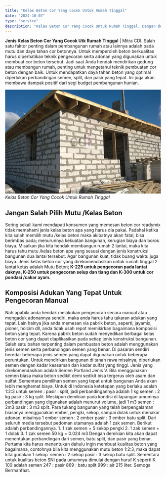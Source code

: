 ```yaml
---
title: "Kelas Beton Cor Yang Cocok Untuk Rumah Tinggal"
date: "2024-10-07"
type: "service"
description: "Kelas Beton Cor Yang Cocok Untuk Rumah Tinggal. Dengan demikian kita akan dapat menentukan perbandingan dari semen, batu split, dan pasir yang benar. Pertama..."
---
```


**Jenis Kelas Beton Cor Yang Cocok Utk Rumah Tinggal** | Mitra CDI. Salah satu faktor penting dalam pembangunan rumah atau lainnya adalah pada mutu dan daya tahan cor betonnya. Untuk memperoleh beton berkualitas harus diperhatikan teknik pengecoran serta adonan yang digunakan untuk membuat cor beton tersebut. Jadi saat Anda hendak mendirikan gedung atau membangun rumah, penting untuk mengetahui teknik pembuatan cor beton dengan baik. Untuk mendapatkan daya tahan beton yang optimal diperlukan perbandingan semen, split, dan pasir yang tepat. Ini juga akan membawa dampak positif dari segi budget pembangunan hunian.

![Kelas Beton Cor Yang Cocok Untuk Rumah Tinggal](/images/blog/beton-untuk-rumah.jpg)
*Kelas Beton Cor Yang Cocok Untuk Rumah Tinggal*

 ## Jangan Salah Pilih Mutu /Kelas Beton
    
Sering sekali kami mendapati konsumen yang memesan beton cor readymix tidak memahami jenis kelas beton apa yang harus dia pakai. Padahal ketika kita salah memilih mutu /kelas beton maka akibatnya akan fatal, bisa berimbas pada; menurunnya kekuatan bangunan, kerugian biaya dan boros biaya. Misalkan jika kita hendak membangun rumah 2 lantai, maka kita harus tahu mutu /kelas beton apa yang sesuai dengan jenis konstruksi bangunan dua lantai tersebut. Agar bangunan kuat, tidak buang waktu juga biaya. Jenis kelas beton cor yang direkomendasikan untuk rumah tinggal 2 lantai ketas adalah Mutu Beton; **K-225 untuk pengecoran pada lantai daknya, K-250 untuk pengecoran selup dan tiang dan K-300 untuk cor pondasi /cakar ayam.**

 ## Komposisi Adukan Yang Tepat Untuk Pengecoran Manual
    
Nah apabila anda hendak melakukan pengecoran secara manual atau mengaduk adonannya sendiri, maka anda harus tahu takaran adukan yang tepat. Lain halnya jika anda memesan via pabrik beton, seperti; jayamix, pioner, holcim dll, anda tidak usah repot memikirkan bagaimana komposisi beton yang tepat. Karena pabrik beton sudah menyedikan berbagai kelas beton cor yang dapat diaplikasikan pada setiap jenis konstruksi bangunan.
Salah satu bahan terpenting dalam pembuatan beton adalah menggunakan jenis semen serta perbandingan semen yang benar. Di pasaran sendiri beredar beberapa jenis semen yang dapat digunakan untuk beberapa peruntukan. Untuk mendirikan bangunan di tanah rawa misalnya, diperlukan semen dengan kadar keasaman dan kadar sulfat yang tinggi. Jenis yang direkomendasikan adalah Semen Portland Jenis V. Bila menggunakan semen biasa maka beton sedikit demi sedikit bisa tergerus oleh asam dan sulfat. Sementara pemilihan semen yang tepat untuk bangunan Anda akan lebih menghemat biaya.
Untuk di Indonesia ketetapan yang berlaku adalah 1:2:3 untuk semen : pasir : split, jadi perbandingannya adalah 1 kg semen : 2 kg pasir : 3 kg split. Meskipun demikian pada kondisi di lapangan umumnya perbandingan yang digunakan adalah menurut volume, jadi 1 m3 semen : 2m3 pasir : 3 m3 split. Para tukang bangunan yang telah berpengalaman biasanya menggunakan ember, pengki, sekop, sampai dolak untuk menakar adonan, misalnya 1 ember semen : 2 ember pasir : 3 ember batu split.
Dari seluruh media tersebut pedoman utamanya adalah 1 zak semen. Berikut adalah perbandingannya.
1\. 1 zak semen = 5 sekop pengki
2\. 1 zak semen = 1 dolak
3\. 1 zak semen 50 kg = 0.024 m3
Dengan demikian kita akan dapat menentukan perbandingan dari semen, batu split, dan pasir yang benar. Pertama kita harus menentukan dahulu ingin membuat kualitas beton yang bagaimana, contohnya bila kita menggunakan mutu beton 1:2:3, maka dapat kita gunakan 1 sekop  semen : 2 sekop pasir : 3 sekop batu split. Sementara untuk kualitas beton SNI pada umumnya dimulai dengan huruf K seperti K 100 adalah semen 247 : pasir 869 : batu split 999 : air 215 liter. Semoga Bermanfaat.
